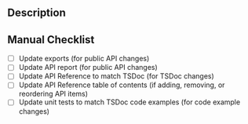 ## Description

<!-- write your description below -->

## Manual Checklist

<!-- delete irrelevant items -->

- [ ] Update exports (for public API changes)
- [ ] Update API report (for public API changes)
- [ ] Update API Reference to match TSDoc (for TSDoc changes)
- [ ] Update API Reference table of contents (if adding, removing, or reordering API items)
- [ ] Update unit tests to match TSDoc code examples (for code example changes)
